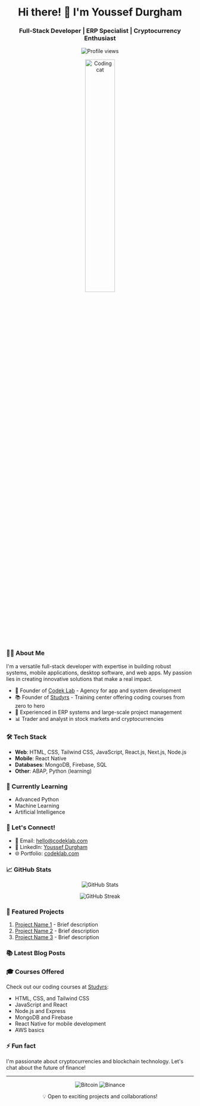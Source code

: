 <h1 align="center">Hi there! 👋 I'm Youssef Durgham</h1>
<h3 align="center">Full-Stack Developer | ERP Specialist | Cryptocurrency Enthusiast</h3>

<p align="center">
  <img src="https://komarev.com/ghpvc/?username=youssef-durgham&label=Profile%20views&color=0e75b6&style=flat" alt="Profile views" />
</p>

<p align="center">
  <img width="40%" src="https://c.tenor.com/y2JXkY1pXkwAAAAC/cat-computer.gif" alt="Coding cat">
</p>

### 👨‍💻 About Me

I'm a versatile full-stack developer with expertise in building robust systems, mobile applications, desktop software, and web apps. My passion lies in creating innovative solutions that make a real impact.

- 🚀 Founder of [Codek Lab](https://www.codeklab.com) - Agency for app and system development
- 📚 Founder of [Studyrs](https://www.studyrs.com) - Training center offering coding courses from zero to hero
- 💼 Experienced in ERP systems and large-scale project management
- 📊 Trader and analyst in stock markets and cryptocurrencies

### 🛠️ Tech Stack

- **Web**: HTML, CSS, Tailwind CSS, JavaScript, React.js, Next.js, Node.js
- **Mobile**: React Native
- **Databases**: MongoDB, Firebase, SQL
- **Other**: ABAP, Python (learning)

### 🌱 Currently Learning

- Advanced Python
- Machine Learning
- Artificial Intelligence

### 💬 Let's Connect!

- 📧 Email: [hello@codeklab.com](mailto:hello@codeklab.com)
- 💼 LinkedIn: [Youssef Durgham](https://www.linkedin.com/in/youssef-durgham)
- 🌐 Portfolio: [codeklab.com](https://www.codeklab.com)

### 📈 GitHub Stats

<p align="center">
  <img src="https://github-readme-stats.vercel.app/api?username=youssef-durgham&show_icons=true&theme=radical" alt="GitHub Stats" />
</p>

<p align="center">
  <img src="https://github-readme-streak-stats.herokuapp.com/?user=youssef-durgham&theme=radical" alt="GitHub Streak" />
</p>

### 🚀 Featured Projects

1. [Project Name 1](link-to-repo) - Brief description
2. [Project Name 2](link-to-repo) - Brief description
3. [Project Name 3](link-to-repo) - Brief description

### 📚 Latest Blog Posts

<!-- BLOG-POST-LIST:START -->
<!-- Add your latest blog posts here -->
<!-- BLOG-POST-LIST:END -->

### 🎓 Courses Offered

Check out our coding courses at [Studyrs](https://www.studyrs.com):
- HTML, CSS, and Tailwind CSS
- JavaScript and React
- Node.js and Express
- MongoDB and Firebase
- React Native for mobile development
- AWS basics

### ⚡ Fun fact

I'm passionate about cryptocurrencies and blockchain technology. Let's chat about the future of finance!

---

<p align="center">
  <img src="https://img.shields.io/badge/Bitcoin-000?style=for-the-badge&logo=bitcoin&logoColor=white" alt="Bitcoin" />
  <img src="https://img.shields.io/badge/Binance-FCD535?style=for-the-badge&logo=binance&logoColor=white" alt="Binance" />
</p>

<p align="center">💡 Open to exciting projects and collaborations!</p>
